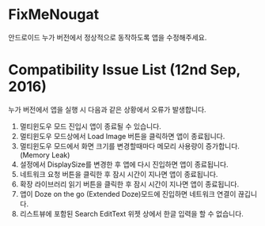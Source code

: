 # FixMeNougat
안드로이드 누가 버전에서 정상적으로 동작하도록 앱을 수정해주세요.

# Compatibility Issue List (12nd Sep, 2016)
누가 버전에서 앱을 실행 시 다음과 같은 상황에서 오류가 발생합니다.

1. 멀티윈도우 모드 진입시 앱이 종료될 수 있습니다.
2. 멀티윈도우 모드상에서 Load Image 버튼을 클릭하면 앱이 종료됩니다.
3. 멀티윈도우 모드에서 화면 크기를 변경할때마다 메모리 사용량이 증가합니다. (Memory Leak)
4. 설정에서 DisplaySize를 변경한 후 앱에 다시 진입하면 앱이 종료됩니다.
5. 네트워크 요청 버튼을 클릭한 후 잠시 시간이 지나면 앱이 종료됩니다.
6. 확장 라이브러리 읽기 버튼을 클릭한 후 잠시 시간이 지나면 앱이 종료됩니다.
7. 앱이 Doze on the go (Extended Doze)모드에 진입하면 네트워크 연결이 끊깁니다.
8. 리스트뷰에 포함된 Search EditText 위젯 상에서 한글 입력을 할 수 없습니다.
